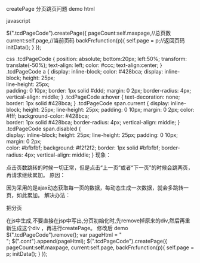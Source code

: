 createPage 分页跳页问题
demo
html
<div class='tcdPageCode'></div>

javascript
<script src="resource/module/jquery.page.js"></script>
$(".tcdPageCode").createPage({
    pageCount:self.maxpage,//总页数
    current:self.page,//当前页码
    backFn:function(p){
        self.page = p;//返回页码
        initData();
    }
});

css
.tcdPageCode {
    position: absolute;
    bottom:20px;
    left:50%;
    transform: translate(-50%);
    text-align: left;
    color: #ccc;
    text-align:center;
}
.tcdPageCode a {
    display: inline-block;
    color: #428bca;
    display: inline-block;
    height: 25px;   
    line-height: 25px;  
    padding: 0 10px;
    border: 1px solid #ddd; 
    margin: 0 2px;
    border-radius: 4px;
    vertical-align: middle;
}
.tcdPageCode a:hover {
    text-decoration: none;
    border: 1px solid #428bca;
}
.tcdPageCode span.current {
    display: inline-block;
    height: 25px;
    line-height: 25px;
    padding: 0 10px;
    margin: 0 2px;
    color: #fff;
    background-color: #428bca;  
    border: 1px solid #428bca;
    border-radius: 4px;
    vertical-align: middle;
}
.tcdPageCode span.disabled {    
    display: inline-block;
    height: 25px;
    line-height: 25px;
    padding: 0 10px;
    margin: 0 2px;  
    color: #bfbfbf;
    background: #f2f2f2;
    border: 1px solid #bfbfbf;
    border-radius: 4px;
    vertical-align: middle;
}
现象：

点击页数跳转的时候一切正常，但是点击“上一页”或者“下一页”的时候会跳两页，再请求继续累加。
原因：

因为采用的是ajax动态获取每一页的数据，每动态生成一次数据，就会多跳转一页，如此累加。
解决办法：

把分页<div class='tcdPageCode'></div>在js中生成,不要直接在jsp中写出,分页初始化时,先remove掉原来的div,然后再重新生成这个div ，再进行createPage。
修改后 demo
$(".tcdPageCode").remove();
var pageHtml = "<div class='tcdPageCode'></div>";
$(".cont").append(pageHtml);
$(".tcdPageCode").createPage({
    pageCount:self.maxpage,
    current:self.page,
    backFn:function(p){
        self.page = p;
        initData();
    }
});
